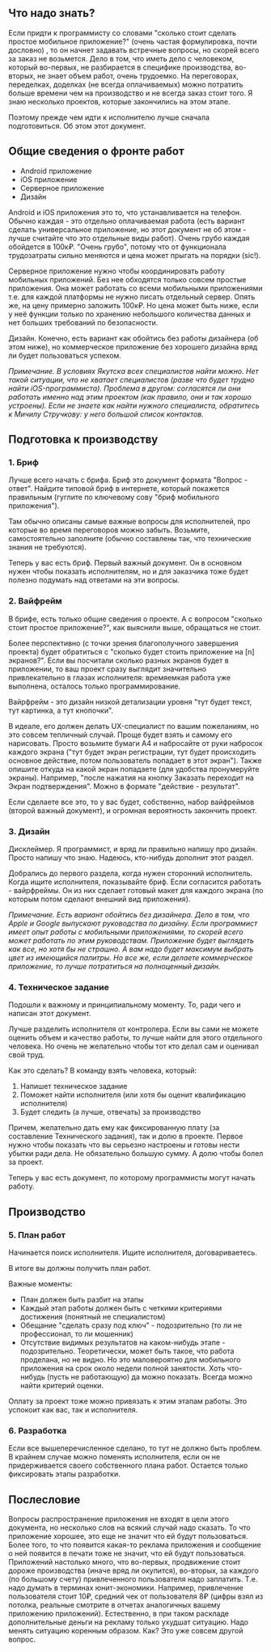 ## Что надо знать?

Если придти к программисту со словами "сколько стоит сделать простое мобильное приложение?" (очень частая формулировка, почти дословно) , то он начнет задавать встречные вопросы, но скорей всего за заказ не возьмется. Дело в том, что иметь дело с человеком, который во-первых, не разбирается в специфике производства, во-вторых, не знает объем работ, очень трудоемко. На переговорах, переделках, доделках (не всегда оплачиваемых) можно потратить больше времени чем на производство и не всегда заказ стоит того. Я знаю несколько проектов, которые закончились на этом этапе.

Поэтому прежде чем идти к исполнителю лучше сначала подготовиться. Об этом этот документ.

## Общие сведения о фронте работ

* Android приложение
* iOS приложение
* Серверное приложение
* Дизайн

Android и iOS приложения это то, что устанавливается на телефон. Обычно каждая - это отдельно оплачиваемая работа (есть вариант сделать универсальное приложение, но этот документ не об этом - лучше считайте что это отдельные виды работ). Очень грубо каждая обойдется в 100к₽. "Очень грубо", потому что от функционала трудозатраты сильно меняются и цена может прыгать на порядки (sic!).

Серверное приложение нужно чтобы координировать работу мобильных приложений. Без нее обходятся только совсем простые приложения. Она может работать со всеми мобильными приложениями т.е. для каждой платформы не нужно писать отдельный сервер. Опять же, на цену примерно заложить 100к₽. Но цена может быть ниже, если у неё функции только по хранению небольшого количества данных и нет больших требований по безопасности.

Дизайн. Конечно, есть вариант как обойтись без работы дизайнера (об этом ниже), но коммерческое приложение без хорошего дизайна вряд ли будет пользоваться успехом.

*Примечание. В условиях Якутска всех специалистов найти можно. Нет такой ситуации, что не хватает специалистов (разве что будет трудно найти iOS-программиста). Проблема в другом: согласятся ли они работать именно над этим проектом (как правило, они и так хорошо устроены). Если не знаете как найти нужного специалиста, обратитесь к Мичилу Стручкову: у него большой список контактов.* 

## Подготовка к производству

### 1. Бриф

Лучше всего начать с брифа. Бриф это документ формата "Вопрос - ответ". Найдите типовой бриф в интернете, который покажется правильным (гуглите по ключевому сову "бриф мобильного приложения").

Там обычно описаны самые важные вопросы для исполнителей, про которые во время переговоров можно забыть.
Возьмите, самостоятельно заполните (обычно составлены так, что технические знания не требуются).

Теперь у вас есть бриф. Первый важный документ. Он в основном нужен чтобы показать исполнителям, но и для заказчика тоже будет полезно подумать над ответами на эти вопросы.

### 2. Вайфрейм

В брифе, есть только общие сведения о проекте. А с вопросом "сколько стоит простое приложение?", как выяснили выше, обращаться не стоит.

Более перспективно (с точки зрения благополучного завершения проекта) будет обратиться с "сколько будет стоить приложение на [n] экранов?". Если вы посчитали сколько разных экранов будет в приложении, то ваш проект сразу выглядит значительно привлекательно в глазах исполнителя: времяемкая работа уже выполнена, осталось только программирование.

Вайрфрейм - это дизайн низкой детализации уровня "тут будет текст, тут картинка, а тут кнопочки".

В идеале, его должен делать UX-специалист по вашим пожеланиям, но это совсем тепличный случай. Проще будет взять и самому его нарисовать. Просто возьмите бумаги А4 и набросайте от руки набросок каждого экрана ("тут будет экран регистрации, тут будет происходить основное действие, потом пользователь попадает в этот экран").
Также опишите откуда на какой экран попадаете (для удобства пронумеруйте экраны). Например, "после нажатия на кнопку Заказать переходит на Экран подтверждения". Можно в формате "действие - результат".

Если сделаете все это, то у вас будет, собственно, набор вайфреймов (второй важный документ), и огромная вероятность закончить проект.

### 3. Дизайн

Дисклеймер. Я программист, и вряд ли правильно напишу про дизайн. Просто напишу что знаю. Надеюсь, кто-нибудь дополнит этот раздел.

Добрались до первого раздела, когда нужен сторонний исполнитель. Когда ищите исполнителя, показывайте бриф. Если согласится работать - вайрфреймы. Он из них сделает готовый макет для каждого экрана (по которым потом сделают внешний вид приложения).

*Примечание. Есть вариант обойтись без дизайнера. Дело в том, что Apple и Google выпускают руководства по дизайну. Если программист имеет опыт работы с мобильными приложениями, то скорей всего может работать по этим руководствам. Приложение будет выглядеть как все, но хотя бы не страшно. А вам надо будет максимум выбрать цвет из имеющийся палитры. Но все же, если делаете коммерческое приложение, то лучше потратиться на полноценный дизайн.*

### 4. Техническое задание

Подошли к важному и принципиальному моменту. То, ради чего и написан этот документ.

Лучше разделить исполнителя от контролера. Если вы сами не можете оценить объем и качество работы, то лучше найти для этого отдельного человека. Но очень не желательно чтобы тот кто делал сам и оценивал свой труд.

Как это сделать? В команду взять человека, который:

1. Напишет техническое задание
2. Поможет найти исполнителя (или хотя бы оценит квалификацию исполнителя)
3. Будет следить (а лучше, отвечать) за производство

Причем, желательно дать ему как фиксированную плату (за составление Технического задания), так и долю в проекте. Первое нужно чтобы показать что вы серьезно настроены и готовы нести убытки ради дела. Не обязательно большую сумму. А долю чтобы болел за проект.

Теперь у вас есть документ, по которому программисты могут начать работу.

## Производство

### 5. План работ

Начинается поиск исполнителя. Ищите исполнителя, договариваетесь.

В итоге вы должны получить план работ.

Важные моменты:

* План должен быть разбит на этапы
* Каждый этап работы должен быть с четкими критериями достижения (понятный не специалистом)
* Обещание "сделать сразу под ключ" - подозрительно (то ли не профессионал, то ли мошенник)
* Отсутствие видимых результатов на каком-нибудь этапе - подозрительно. Теоретически, может быть такое, что работа проделана, но не видно. Но это маловероятно для мобильного приложения на срок около недели полной занятости. Хоть что-нибудь (пусть не работающую) да можно показать. Всегда можно найти критерий оценки.

Оплату за проект тоже можно привязать к этим этапам работы. Это успокоит как вас, так и исполнителя.

### 6. Разработка

Если все вышеперечисленное сделано, то тут не должно быть проблем. В крайнем случае можно поменять исполнителя, если он не придерживается своего собственного плана работ.
Остается только фиксировать этапы разработки.

## Послесловие

Вопросы распространение приложения не входят в цели этого документа, но несколько слов на всякий случай надо сказать. То что приложение хорошее, это еще не значит что ей будут пользоваться. Более того, то что появится какая-то реклама приложения и сообщение о ней появится в печати тоже не значит, что ей будут пользоваться. Приложений настолько много, что во-первых, продвижение стоит дороже производства (иначе вряд ли окупится), во-вторых, за каждого (по большому счету) привлеченного пользователя надо заплатить. Т.е. надо думать в терминах юнит-экономики. Например, привлечение пользователя стоит 10₽, средний чек от пользователя 8₽ (цифры взял из потолка, реальные смотрите в отчетах аналогичных вашему приложению приложений). Естественно, в при таком раскладе дополнительные деньги на рекламу только ухудшат ситуацию. Надо менять ситуацию коренным образом. Как? Это уже совсем другой вопрос.